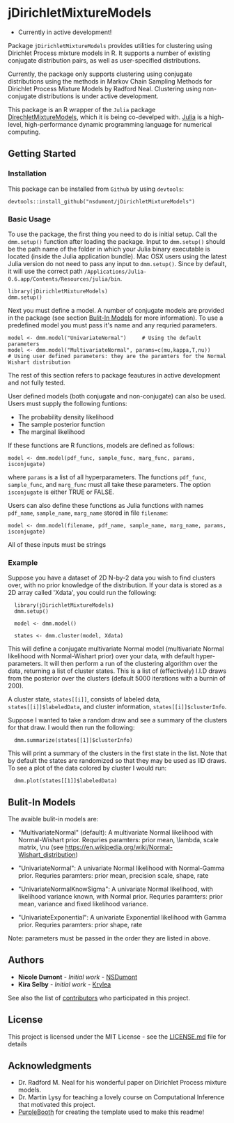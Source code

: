 # jDirichletMixtureModels
- Currently in active development! 

Package `jDirichletMixtureModels` provides utilities for clustering using Dirichlet Process mixture models in R. It supports a number of existing conjugate distribution pairs, as well as user-specified distributions.

Currently, the package only supports clustering using conjugate distributions using the methods in Markov Chain Sampling Methods for Dirichlet Process Mixture Models by Radford Neal. Clustering using non-conjugate distributions is under active development.

This package is an R wrapper of the `Julia` package [DirechletMixtureModels](https://github.com/krylea/DirichletMixtureModels.jl), which it is being co-develped with.
[Julia](https://julialang.org) is a high-level, high-performance dynamic programming language for numerical computing.

## Getting Started

### Installation
This package can be installed from `Github` by using `devtools`:
```{r, eval=FALSE}
devtools::install_github("nsdumont/jDirichletMixtureModels")
```

### Basic Usage
To use the package, the first thing you need to do is initial setup. Call the `dmm.setup()` function after loading the package. Input to `dmm.setup()` should be the path name of the folder in which your Julia binary executable is located (inside the Julia application bundle).
Mac OSX users using the latest Julia version do not need to pass any input to `dmm.setup()`. Since by default, it will use the correct path  `/Applications/Julia-0.6.app/Contents/Resources/julia/bin`.

```{r, eval=FALSE}
library(jDirichletMixtureModels)
dmm.setup()
```

Next you must define a model. A number of conjugate models are provided in the package (see section [Bulit-In Models](#bulit-in-models) for more information).
To use a predefined model you must pass it's name and any requried parameters.
```{r, eval=FALSE}
model <- dmm.model("UnivariateNormal")     # Using the default parameters
model <- dmm.model("MultivariateNormal", params=c(mu,kappa,T,nu))     # Using user defined parameters: they are the paramters for the Normal Wishart distribution
```

The rest of this section refers to package feautures in active development and not fully tested.

User defined models (both conjugate and non-conjugate) can also be used. Users must supply the following funtions:
- The probability density likelihood
- The sample posterior function
- The marginal likelihood
 
If these functions are R functions, models are defined as follows:
 ```{r, eval=FALSE}
model <- dmm.model(pdf_func, sample_func, marg_func, params, isconjugate)
```
where `params` is a list of all hyperparameters. The functions `pdf_func`, `sample_func`, and  `marg_func` must all take these parameters. The option `isconjugate` is either TRUE or FALSE.
 
Users can also define these functions as Julia functions with names `pdf_name`, `sample_name`, `marg_name` stored in file `filename`: 
```{r, eval=FALSE}
model <- dmm.model(filename, pdf_name, sample_name, marg_name, params, isconjugate)
```
All of these inputs must be strings


### Example

Suppose you have a dataset of 2D N-by-2 data you wish to find clusters over, with no prior knowledge of the distribution. If your data is stored as a 2D array called 'Xdata', you could run the following:

```{r, eval=FALSE}
  library(jDirichletMixtureModels)
  dmm.setup()

  model <- dmm.model()

  states <- dmm.cluster(model, Xdata)
```

This will define a conjugate multivariate Normal model (multivariate Normal likelihood with Normal-Wishart prior) over your data, with default hyper-parameters. It will then perform a run of the clustering algorithm over the data, returning a list of cluster states.
This is a list of (effectively) I.I.D draws from the posterior over the clusters (default 5000 iterations with a burnin of 200).

A cluster state, `states[[i]]`, consists of labeled data, `states[[i]]$labeledData`, and cluster information, `states[[i]]$clusterInfo`.

Suppose I wanted to take a random draw and see a summary of the clusters for that draw. I would then run the following:
```
  dmm.summarize(states[[1]]$clusterInfo)
```
This will print a summary of the clusters in the first state in the list. Note that by default the states are randomized so that they may be used as IID draws.
To see a plot of the data colored by cluster I would run:
```
  dmm.plot(states[[1]]$labeledData)
```

## Bulit-In Models
The avaible bulit-in models are:
- "MultivariateNormal" (default): A multivariate Normal likelihood with Normal-Wishart prior. Requries paramters: prior mean, \lambda, scale matrix, \nu (see https://en.wikipedia.org/wiki/Normal-Wishart_distribution)

- "UnivariateNormal": A univariate Normal likelihood with Normal-Gamma prior. Requries paramters: prior mean, precision scale, shape, rate

- "UnivariateNormalKnowSigma": A univariate Normal likelihood, with likelihood variance known, with Normal prior. Requries paramters: prior mean, variance and fixed likelihood variance.
 
- "UnivariateExponential": A univariate Exponential likelihood with Gamma prior. Requries paramters: prior shape, rate

Note: parameters must be passed in the order they are listed in above.

## Authors

* **Nicole Dumont** - *Initial work* - [NSDumont](https://github.com/nsdumont)
* **Kira Selby** - *Initial work* - [Krylea](https://github.com/krylea)

See also the list of [contributors](https://github.com/your/project/contributors) who participated in this project.

## License

This project is licensed under the MIT License - see the [LICENSE.md](LICENSE.md) file for details

## Acknowledgments

* Dr. Radford M. Neal for his wonderful paper on Dirichlet Process mixture models.
* Dr. Martin Lysy for teaching a lovely course on Computational Inference that motivated this project.
* [PurpleBooth](https://github.com/PurpleBooth) for creating the template used to make this readme!

